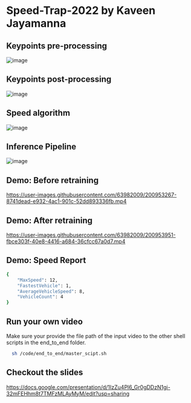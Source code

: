 # Speed-Trap-2022 by Kaveen Jayamanna

## Keypoints pre-processing
![image](https://user-images.githubusercontent.com/63982009/201197583-32cfa5cc-22d5-49c7-9fcb-9c6f05f3d2d6.png)
## Keypoints post-processing
![image](https://user-images.githubusercontent.com/63982009/201197852-4ddf7c6d-6b18-4082-9d14-92b4a31e2097.png)
## Speed algorithm
![image](https://user-images.githubusercontent.com/63982009/202248762-a7708299-9108-493a-9f60-9c32c7e1af1c.png)

## Inference Pipeline
![image](https://user-images.githubusercontent.com/63982009/201197122-ff1d82a5-b18c-4687-bcae-afbbefe84cf5.png)

## Demo: Before retraining
https://user-images.githubusercontent.com/63982009/200953267-8741dead-e932-4ac1-901c-52dd893336fb.mp4

## Demo: After retraining
https://user-images.githubusercontent.com/63982009/200953951-fbce303f-40e8-4416-a684-36cfcc67a0d7.mp4

## Demo: Speed Report
```bash
{
    "MaxSpeed": 12,
    "FastestVehicle": 1,
    "AverageVehicleSpeed": 8,
    "VehicleCount": 4
}
```
## Run your own video
Make sure your provide the file path of the input video to the other shell scripts in the end_to_end folder.
```bash
  sh /code/end_to_end/master_scipt.sh
```
## Checkout the slides 
https://docs.google.com/presentation/d/1IzZu4Pl6_Gr0gDDzN1gi-32mFEHhm8t7TMFzMLAyMyM/edit?usp=sharing